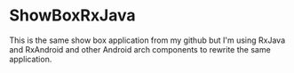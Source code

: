 # ShowBoxRxJava

This is the same show box application from my github but I'm using RxJava and RxAndroid and other Android arch components to rewrite the same application.
